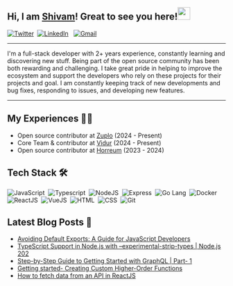 
 ## Hi, I am [Shivam](https://bio.link/shivams)! Great to see you here!<img src="https://github.com/TheDudeThatCode/TheDudeThatCode/blob/master/Assets/Hi.gif" width="29"> 

 <a href="https://twitter.com/shivamstwt1/"><img alt="Twitter" src="https://img.shields.io/badge/Twitter%20-%230077B5.svg?&style=flat&logo=twitter&logoColor=white"/></a>&nbsp;
 <a href="https://www.linkedin.com/in/meshivamsharma/"><img alt="LinkedIn" src="https://img.shields.io/badge/linkedin%20-%230077B5.svg?&style=flat&logo=linkedin&logoColor=white"/></a> &nbsp;
 <a href="mailto:meshivam81@gmail.com"><img alt="Gmail" src="https://img.shields.io/badge/Gmail-D14836?style=flat&logo=gmail&logoColor=white" /></a> &nbsp;

 ----
 I'm a full-stack developer with 2+ years experience, constantly learning and discovering new stuff. Being part of the open source community has been both rewarding and challenging. I take great pride in helping to improve the ecosystem and support the developers who rely on these projects for their projects and goal. I am constantly keeping track of new developments and bug fixes, responding to issues, and developing new features. 
 
---- 
 
## My Experiences 🧑‍💻
- Open source contributor at [Zuplo](https://github.com/zuplo/zudoku) (2024 - Present)
- Core Team & contributor at [Vidur](https://github.com/profilecity/vidur) (2024 - Present)
- Open source contributor at [Horreum](https://github.com/hyperfoil/horreum) (2023 - 2024)


 
## Tech Stack 🛠 &nbsp;
 
![JavaScript](https://img.shields.io/badge/-JavaScript-05122A?style=flat&logo=javascript)&nbsp;
![Typescript](https://img.shields.io/badge/-TypeScript-05122A?style=flat&logo=typescript)&nbsp;
![NodeJS](https://img.shields.io/badge/-NodeJS-05122A?style=flat&logo=node.js)&nbsp;
![Express](https://img.shields.io/badge/-Express-05122A?style=flat&logo=express)&nbsp;
![Go Lang](https://img.shields.io/badge/-Go-05122A?style=flat&logo=go)&nbsp;
![Docker](https://img.shields.io/badge/-Docker-05122A?style=flat&logo=docker)&nbsp;
![ReactJS](https://img.shields.io/badge/-React-05122A?style=flat&logo=react)&nbsp;
![VueJS](https://img.shields.io/badge/-VueJS-05122A?style=flat&logo=vue.js)&nbsp;
![HTML](https://img.shields.io/badge/-HTML-05122A?style=flat&logo=HTML5)&nbsp;
![CSS](https://img.shields.io/badge/-Tailwind-05122A?style=flat&logo=tailwindcss&logoColor=1572B6)&nbsp;
![Git](https://img.shields.io/badge/-Git-05122A?style=flat&logo=git)&nbsp;

<!-- ![Visual Studio Code](https://img.shields.io/badge/-Visual%20Studio%20Code-05122A?style=flat&logo=visual-studio-code&logoColor=007ACC)&nbsp; -->
<!--![NodeJS](https://img.shields.io/badge/-NextJS-05122A?style=flat&logo=next.js)&nbsp; 
<!--![Kubernetes](https://img.shields.io/badge/-Kubernetes-05122A?style=flat&logo=kubernetes)&nbsp; -->

## Latest Blog Posts 📕

<!-- BLOG-POST-LIST:START -->
- [Avoiding Default Exports: A Guide for JavaScript Developers](https://shivam-sharma.hashnode.dev/avoiding-default-exports-a-guide-for-javascript-developers)
- [TypeScript Support in Node.js with –experimental-strip-types | Node.js 202](https://shivam-sharma.hashnode.dev/typescript-support-in-nodejs-with-experimental-strip-types-nodejs-202)
- [Step-by-Step Guide to Getting Started with GraphQL | Part- 1](https://shivam-sharma.hashnode.dev/step-by-step-guide-to-getting-started-with-graphql-part-1)
- [Getting started- Creating Custom Higher-Order Functions](https://shivam-sharma.hashnode.dev/getting-started-creating-custom-higher-order-functions)
- [How to fetch data from an API in ReactJS](https://shivam-sharma.hashnode.dev/how-to-fetch-data-from-an-api-in-reactjs)
<!-- BLOG-POST-LIST:END -->

<!--- ### 🏆 Achievement.
[![@shivamsharma7's Holopin board](https://holopin.me/shivamsharma7)](https://holopin.io/@shivamsharma7) -->
